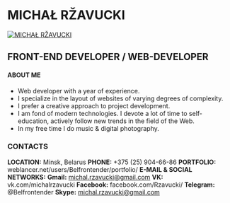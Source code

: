 # MICHAŁ RŽAVUCKI

[![MICHAŁ RŽAVUCKI](https://st.weblancer.net/download/4788840_120xs.jpg)](https://st.weblancer.net/download/4788840_120xs.jpg)

## FRONT-END DEVELOPER / WEB-DEVELOPER

#### ABOUT ME

- Web developer with a year of experience.
- I specialize in the layout of websites of varying degrees of complexity.
- I prefer a creative approach to project development.
- I am fond of modern technologies. I devote a lot of time to self-education, actively follow new trends in the field of the Web.
- In my free time I do music & digital photography.

### CONTACTS

**LOCATION:** Minsk, Belarus
**PHONE:** +375 (25) 904-66-86
**PORTFOLIO:** weblancer.net/users/Belfrontender/portfolio/
**E-MAIL & SOCIAL NETWORKS:**
**Gmail:** michal.rzavucki@gmail.com
**VK:** vk.com/michalrzavucki
**Facebook:** facebook.com/Rzavucki/
**Telegram:** @Belfrontender
**Skype:** michal.rzavucki@gmail.com
